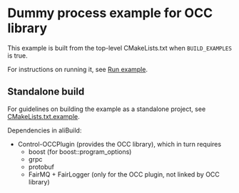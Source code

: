 # Dummy process example for OCC library

This example is built from the top-level CMakeLists.txt when `BUILD_EXAMPLES` is true.

For instructions on running it, see [Run example](../../../README.md#run-example).

## Standalone build

For guidelines on building the example as a standalone project, see [CMakeLists.txt.example](https://github.com/AliceO2Group/Control/blob/master/occ/occlib/examples/dummy-process/CMakeLists.txt.example).

Dependencies in aliBuild:

* Control-OCCPlugin (provides the OCC library), which in turn requires
    * boost (for boost::program_options)
    * grpc
    * protobuf
    * FairMQ + FairLogger (only for the OCC plugin, not linked by OCC library)
